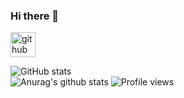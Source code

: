### Hi there 👋

<!--
**Satcomx00-x00/Satcomx00-x00** is a ✨ _special_ ✨ repository because its `README.md` (this file) appears on your GitHub profile.

Here are some ideas to get you started:

- 🔭 I’m currently working on ...
- 🌱 I’m currently learning ...
- 👯 I’m looking to collaborate on ...
- 🤔 I’m looking for help with ...
- 💬 Ask me about ...
- 📫 How to reach me: ...
- 😄 Pronouns: ...
- ⚡ Fun fact: ...
-->
[<img src='https://cdn.jsdelivr.net/npm/simple-icons@3.0.1/icons/github.svg' alt='github' height='40'>](https://github.com/Satcomx00-x00)  

![GitHub stats](https://github-readme-stats.vercel.app/api?username=0&show_icons=true)  
![Anurag's github stats](https://github-readme-stats.vercel.app/api?username=Satcomx00-x00&theme=dark&show_icons=true)
![Profile views](https://gpvc.arturio.dev/Satcomx00-x00)  
